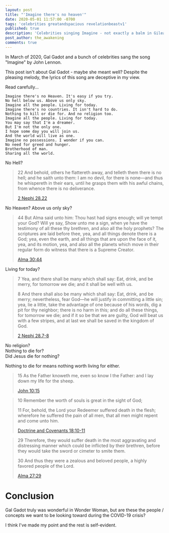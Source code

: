 ```yaml
---
layout: post
title: "'Imagine there's no heaven'"
date: 2020-05-01 11:57:00 -0700
tags: 'celebrities greatandspacious revelationbeastv1'
published: true
description: 'Celebrities singing Imagine - not exactly a balm in Gilead.'
post_author: the_awakening
comments: true
---
```


In March of 2020, Gal Gadot and a bunch of celebrities sang the song "Imagine" by John Lennon.

This post isn't about Gal Gadot - maybe she meant well? Despite the pleasing melody, the lyrics of this song are deceptive in my view.

Read carefully...

```
Imagine there's no Heaven. It's easy if you try.
No hell below us. Above us only sky.
Imagine all the people. Living for today.
Imagine there's no countries. It isn't hard to do.
Nothing to kill or die for. And no religion too.
Imagine all the people. Living for today.
You may say that I'm a dreamer.
But I'm not the only one.
I hope some day you will join us.
And the world will live as one.
Imagine no possessions. I wonder if you can.
No need for greed and hunger.
Brotherhood of man.
Sharing all the world.
```

<div class="b cb5">
	No Hell?
</div>

> 22 And behold, others he flattereth away, and telleth them there is no hell; and he saith unto them: I am no devil, for there is none—and thus he whispereth in their ears, until he grasps them with his awful chains, from whence there is no deliverance.
> 
> [2 Nephi 28.22](https://www.churchofjesuschrist.org/study/scriptures/bofm/2-ne/28.22?lang=eng#p22)

<div class="b cb4">
	No Heaven? Above us only sky?
</div>

> 44 But Alma said unto him: Thou hast had signs enough; will ye tempt your God? Will ye say, Show unto me a sign, when ye have the testimony of all these thy brethren, and also all the holy prophets? The scriptures are laid before thee, yea, and all things denote there is a God; yea, even the earth, and all things that are upon the face of it, yea, and its motion, yea, and also all the planets which move in their regular form do witness that there is a Supreme Creator.
> 
> [Alma 30:44](https://www.churchofjesuschrist.org/study/scriptures/bofm/alma/30.44?lang=eng#44)

<div class="b cb4">
	Living for today?
</div>

> 7 Yea, and there shall be many which shall say: Eat, drink, and be merry, for tomorrow we die; and it shall be well with us.
> 
> 8 And there shall also be many which shall say: Eat, drink, and be merry; nevertheless, fear God—he will justify in committing a little sin; yea, lie a little, take the advantage of one because of his words, dig a pit for thy neighbor; there is no harm in this; and do all these things, for tomorrow we die; and if it so be that we are guilty, God will beat us with a few stripes, and at last we shall be saved in the kingdom of God.
> 
> [2 Nephi 28.7-8](https://www.churchofjesuschrist.org/study/scriptures/bofm/2-ne/28.7-8?lang=eng#6)

<div class="b cb3">
	No religion?
	<br>
	Nothing to die for?
	<br>
	Did Jesus die for nothing?
</div>

Nothing to die for means nothing worth living for either.

> 15 As the Father knoweth me, even so know I the Father: and I lay down my life for the sheep.
> 
> [John 10:15](https://www.churchofjesuschrist.org/study/scriptures/nt/john/10.15?lang=eng#14)

> 10 Remember the worth of souls is great in the sight of God;
> 
> 11 For, behold, the Lord your Redeemer suffered death in the flesh; wherefore he suffered the pain of all men, that all men might repent and come unto him.
> 
> [Doctrine and Covenants 18:10-11](https://www.churchofjesuschrist.org/study/scriptures/dc-testament/dc/18.10-11?lang=eng#9)

> 29 Therefore, they would suffer death in the most aggravating and distressing manner which could be inflicted by their brethren, before they would take the sword or cimeter to smite them.
> 
> 30 And thus they were a zealous and beloved people, a highly favored people of the Lord.
> 
> [Alma 27:29](https://www.churchofjesuschrist.org/study/scriptures/bofm/alma/27.29?lang=eng&clang=eng#p29)

# Conclusion

Gal Gadot truly was wonderful in Wonder Woman, but are these the people / concepts we want to be looking toward during the COVID-19 crisis?

I think I've made my point and the rest is self-evident.